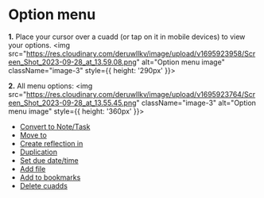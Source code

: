 # Option menu

<div className="display:flex;">

**1.** Place your cursor over a cuadd (or tap on it in mobile devices) to view your options.
<img src="https://res.cloudinary.com/deruwllkv/image/upload/v1695923958/Screen_Shot_2023-09-28_at_13.59.08.png" alt="Option menu image" className="image-3" style={{ height: '290px' }}></img>

**2.** All menu options: 
<img src="https://res.cloudinary.com/deruwllkv/image/upload/v1695923764/Screen_Shot_2023-09-28_at_13.55.45.png" className="image-3" alt="Option menu image" style={{ height: '360px' }}></img>

</div>

<div className="menuOptions">

- [Convert to Note/Task](./TaskAndNote.md)
- [Move to](./Movement.md)
- [Create reflection in](./Reflections.md)
- [Duplication](./Duplication.md)
- [Set due date/time](./Calendar.md)
- [Add file](./Files.md)
- [Add to bookmarks](./Bookmarks.md)
- [Delete cuadds](./Deletion.md)

</div>